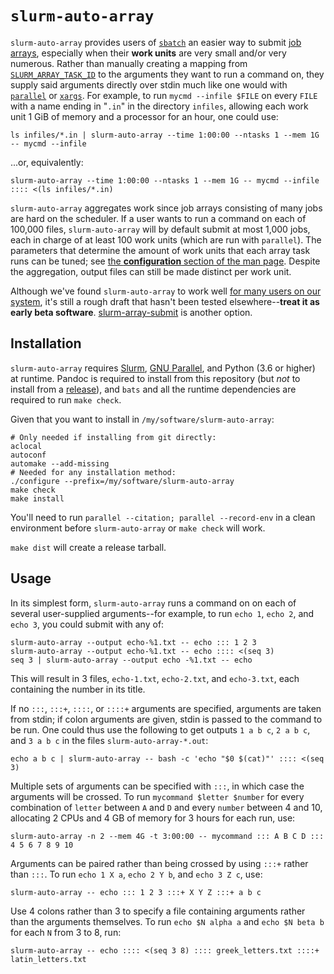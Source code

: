# `slurm-auto-array`

`slurm-auto-array` provides users of [`sbatch`](https://slurm.schedmd.com/sbatch.html) an easier way to submit [job arrays](https://slurm.schedmd.com/job_array.html), especially when their **work units** are very small and/or very numerous. Rather than manually creating a mapping from [`SLURM_ARRAY_TASK_ID`](https://slurm.schedmd.com/job_array.html#env_vars) to the arguments they want to run a command on, they supply said arguments directly over stdin much like one would with [`parallel`](https://www.gnu.org/software/parallel/) or [`xargs`](https://manpages.org/xargs). For example, to run `mycmd --infile $FILE` on every `FILE` with a name ending in "`.in`" in the directory `infiles`, allowing each work unit 1 GiB of memory and a processor for an hour, one could use:

```shell
ls infiles/*.in | slurm-auto-array --time 1:00:00 --ntasks 1 --mem 1G -- mycmd --infile
```

...or, equivalently:

```shell
slurm-auto-array --time 1:00:00 --ntasks 1 --mem 1G -- mycmd --infile :::: <(ls infiles/*.in)
```

`slurm-auto-array` aggregates work since job arrays consisting of many jobs are hard on the scheduler. If a user wants to run a command on each of 100,000 files, `slurm-auto-array` will by default submit at most 1,000 jobs, each in charge of at least 100 work units (which are run with `parallel`). The parameters that determine the amount of work units that each array task runs can be tuned; see [the **configuration** section of the man page](share/man/man1/slurm-auto-array.1.md#configuration). Despite the aggregation, output files can still be made distinct per work unit.

Although we've found `slurm-auto-array` to work well [for many users on our system](https://rc.byu.edu/wiki/?id=slurm-auto-array), it's still a rough draft that hasn't been tested elsewhere--**treat it as early beta software**. [slurm-array-submit](https://github.com/juliangilbey/slurm-array-submit) is another option.



## Installation

`slurm-auto-array` requires [Slurm](https://slurm.schedmd.com/overview.html), [GNU Parallel](https://www.gnu.org/software/parallel/), and Python (3.6 or higher) at runtime. Pandoc is required to install from this repository (but *not* to install from a [release](https://github.com/BYUHPC/slurm-auto-array/releases)), and `bats` and all the runtime dependencies are required to run `make check`.

Given that you want to install in `/my/software/slurm-auto-array`:

```shell
# Only needed if installing from git directly:
aclocal
autoconf
automake --add-missing
# Needed for any installation method:
./configure --prefix=/my/software/slurm-auto-array
make check
make install
```

You'll need to run `parallel --citation; parallel --record-env` in a clean environment before `slurm-auto-array` or `make check` will work.

`make dist` will create a release tarball.



## Usage

In its simplest form, `slurm-auto-array` runs a command on on each of several user-supplied arguments--for example, to run `echo 1`, `echo 2`, and `echo 3`, you could submit with any of:

```shell
slurm-auto-array --output echo-%1.txt -- echo ::: 1 2 3
slurm-auto-array --output echo-%1.txt -- echo :::: <(seq 3)
seq 3 | slurm-auto-array --output echo -%1.txt -- echo
```

This will result in 3 files, `echo-1.txt`, `echo-2.txt`, and `echo-3.txt`, each containing the number in its title.

If no `:::`, `:::+`, `::::`, or `::::+` arguments are specified, arguments are taken from stdin; if colon arguments are given, stdin is passed to the command to be run. One could thus use the following to get outputs `1 a b c`, `2 a b c`, and `3 a b c` in the files `slurm-auto-array-*.out`:

```shell
echo a b c | slurm-auto-array -- bash -c 'echo "$0 $(cat)"' :::: <(seq 3)
```

Multiple sets of arguments can be specified with `:::`, in which case the arguments will be crossed. To run `mycommand $letter $number` for every combination of `letter` between `A` and `D` and every `number` between 4 and 10, allocating 2 CPUs and 4 GB of memory for 3 hours for each run, use:

```shell
slurm-auto-array -n 2 --mem 4G -t 3:00:00 -- mycommand ::: A B C D ::: 4 5 6 7 8 9 10
```

Arguments can be paired rather than being crossed by using `:::+` rather than `:::`. To run `echo 1 X a`, `echo 2 Y b`, and `echo 3 Z c`, use:

```shell
slurm-auto-array -- echo ::: 1 2 3 :::+ X Y Z :::+ a b c
```

Use 4 colons rather than 3 to specify a file containing arguments rather than the arguments themselves. To run `echo $N alpha a` and `echo $N beta b` for each `N` from 3 to 8, run:

```shell
slurm-auto-array -- echo :::: <(seq 3 8) :::: greek_letters.txt ::::+ latin_letters.txt
```